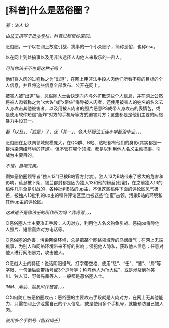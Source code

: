 # [科普]什么是恶俗圈？
_著：法人 13_

_由[法壬](https://space.bilibili.com/339041590/#/)撰写于[批站专栏](https://www.bilibili.com/read/cv1392686)，科普过程奇妙深刻。_

恶俗圈，一个以在网上故意引战、挑事的一个小众圈子，简称恶俗，也称esu。

以在网上到处搞事以及用非法途径人肉他人来取乐的一群人。

_可惜你法壬不也是这种壬吗？_

他们将人肉的过程称之为“出道”，在网上用非法手段人肉他们所看不爽的目标的个人信息，并且将这些信息全部发布、公开在网上。

被害人被“出道”后，恶俗圈人士会快速向内与外扩散这些个人信息，并在网上公然将被人肉者称之为"x大佐"或"x带佐"侮辱被人肉者，还使用被害人的姓名的名义去人身攻击其他被害者，以及用被人肉者的照片恶意PS成带人身攻击的表情包，或是使用软件短信“轰炸”对方的手机号等方式迫害对方；这些都是是他们主要的网络暴力手段其一。

_都「以及」、「或是」了，还「其一」，令人怀疑法壬连小学都没毕业，，，_

恶俗圈在互联网领域规模庞大，在QQ群、B站、贴吧都有他们的身影(其实都是一群污染网络环境的苍蝇)，但不管在哪个领域，都是以利用他人名义主动搞事、引战为主要目的。

_不错，自嘲完美。_

例如恶俗圈领导者“独人13”(已被B站官方封禁)，独人13为B站带来了极大的危害和影响，蕉忍被下架、锡兰都封都是因为独人13和他的粉丝(创蜜)，在之前独人13的稿件几乎全是引战的，各种批判B站的up主，不但这些稿件下面的评论区风气极差，被独人13批判的up主的稿件评论区里也被这些“创蜜”占领，污染B站的环境和其他up主的评论区。

_这难道不是你法壬的所作所为吗？我谔谔，，，_

○恶俗圈人士主要攻击手段：人肉对方，利用他人名义钓鱼引战、恶搞ps侮辱他人照片、短信轰炸对方电话等。

○恶俗圈的危害：污染网络环境，总是把某个网络领域弄的乌烟瘴气；在网上无端挑事，为别人和网络环境带来不好的影响；侵犯他人隐⁢私，获取他人信⁢息；任意对他人进行网络暴力，攻击他人。

○恶俗人士的特征：说话阴阳怪气，打字带空格、使用“恁”、“壬”、“鉴”、“屑”等字眼、一句话后面带括号或3个逗号等；称呼他人为“x大佐”，或是涉及到孙笑川、独人13、野兽先辈等人，一般都是恶俗圈人士。

_INM、潮汕、抽象风评被害，，，_

○如何防止被恶俗圈攻击：恶俗圈的主要攻击手段就是人肉对方，在网上无其他能力，只需在网上少泄露自己的个人信⁢息，或是使用多个手机号，就能预防自己被人肉。

_使用多个手机号（指双绑壬）_

